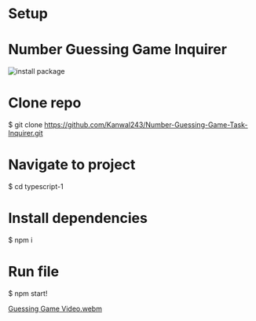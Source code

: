 # Setup

# Number Guessing Game Inquirer
 
![install package](https://user-images.githubusercontent.com/83213183/196907357-c07498de-7833-4767-95d1-b27ba34192a9.PNG)


# Clone repo
$ git clone https://github.com/Kanwal243/Number-Guessing-Game-Task-Inquirer.git

# Navigate to project
$ cd typescript-1

# Install dependencies
$ npm i

# Run file
$ npm start!


[Guessing Game Video.webm](https://user-images.githubusercontent.com/83213183/196907159-c3725585-752a-4619-9d33-96ea45e72781.webm)




